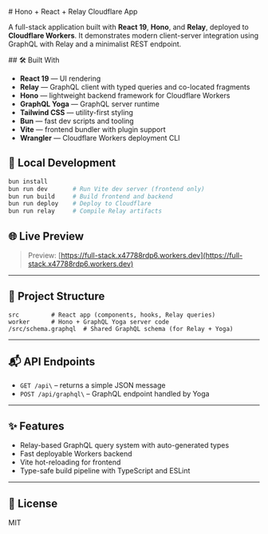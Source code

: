 \# Hono + React + Relay Cloudflare App

A full-stack application built with **React 19**, **Hono**, and **Relay**, deployed to **Cloudflare Workers**. It demonstrates modern client-server integration using GraphQL with Relay and a minimalist REST endpoint.

\## 🛠 Built With

- **React 19** — UI rendering
- **Relay** — GraphQL client with typed queries and co-located fragments
- **Hono** — lightweight backend framework for Cloudflare Workers
- **GraphQL Yoga** — GraphQL server runtime
- **Tailwind CSS** — utility-first styling
- **Bun** — fast dev scripts and tooling
- **Vite** — frontend bundler with plugin support
- **Wrangler** — Cloudflare Workers deployment CLI

## 🧪 Local Development

```bash
bun install
bun run dev       # Run Vite dev server (frontend only)
bun run build     # Build frontend and backend
bun run deploy    # Deploy to Cloudflare
bun run relay     # Compile Relay artifacts
```

## 🌐 Live Preview

> Preview: [https://full-stack.x47788rdp6.workers.dev](https://full-stack.x47788rdp6.workers.dev)

---

## 📁 Project Structure

```
src         # React app (components, hooks, Relay queries)
worker      # Hono + GraphQL Yoga server code
/src/schema.graphql  # Shared GraphQL schema (for Relay + Yoga)
```

---

## 📬 API Endpoints

- `GET /api\` – returns a simple JSON message
- `POST /api/graphql\` – GraphQL endpoint handled by Yoga

---

## ✨ Features

- Relay-based GraphQL query system with auto-generated types
- Fast deployable Workers backend
- Vite hot-reloading for frontend
- Type-safe build pipeline with TypeScript and ESLint

---

## 📄 License

MIT
